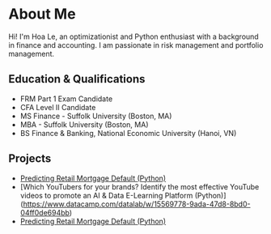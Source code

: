 # About Me

Hi! I'm Hoa Le, an optimizationist and Python enthusiast with a background in finance and accounting. I am passionate in risk management and portfolio management.

## Education & Qualifications
- FRM Part 1 Exam Candidate                                     
- CFA Level II Candidate                                        
- MS Finance - Suffolk University (Boston, MA)                  
- MBA - Suffolk University (Boston, MA)                         
- BS Finance & Banking, National Economic University (Hanoi, VN)


## Projects
- [Predicting Retail Mortgage Default (Python)](https://github.com/Hoale2908/retail_mortgage/blob/a4f35e5efdadcb9ecf4a7e41cda5a45583035766/Retail%20Mortgage%20Portfolio%20Model.ipynb)
- [Which YouTubers for your brands? Identify the most effective YouTube videos to promote an AI & Data E-Learning Platform (Python)] 
(https://www.datacamp.com/datalab/w/15569778-9ada-47d8-8bd0-04ff0de694bb)
- [Predicting Retail Mortgage Default (Python)](https://github.com/Hoale2908/retail_mortgage/blob/a4f35e5efdadcb9ecf4a7e41cda5a45583035766/Retail%20Mortgage%20Portfolio%20Model.ipynb)